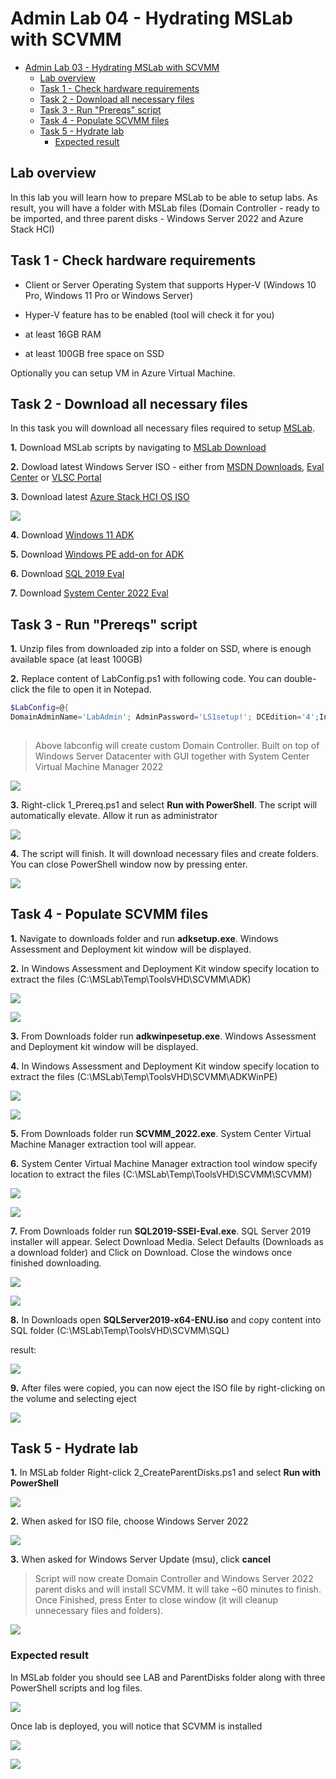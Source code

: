# Admin Lab 04 - Hydrating MSLab with SCVMM

<!-- TOC -->

- [Admin Lab 03 - Hydrating MSLab with SCVMM](#admin-lab-04---hydrating-mslab-with-scvmm)
    - [Lab overview](#lab-overview)
    - [Task 1 - Check hardware requirements](#task-1---check-hardware-requirements)
    - [Task 2 - Download all necessary files](#task-2---download-all-necessary-files)
    - [Task 3 - Run "Prereqs" script](#task-3---run-prereqs-script)
    - [Task 4 - Populate SCVMM files](#task-4---populate-scvmm-files)
    - [Task 5 - Hydrate lab](#task-5---hydrate-lab)
        - [Expected result](#expected-result)

<!-- /TOC -->


## Lab overview

In this lab you will learn how to prepare MSLab to be able to setup labs. As result, you will have a folder with MSLab files (Domain Controller - ready to be imported, and three parent disks - Windows Server 2022 and Azure Stack HCI)

## Task 1 - Check hardware requirements

* Client or Server Operating System that supports Hyper-V (Windows 10 Pro, Windows 11 Pro or Windows Server)

* Hyper-V feature has to be enabled (tool will check it for you)

* at least 16GB RAM

* at least 100GB free space on SSD

Optionally you can setup VM in Azure Virtual Machine.

## Task 2 - Download all necessary files

In this task you will download all necessary files required to setup [MSLab](https://aka.ms/mslab).

**1.** Download MSLab scripts by navigating to [MSLab Download](https://aka.ms/mslab/download)

**2.** Dowload latest Windows Server ISO - either from [MSDN Downloads](https://my.visualstudio.com/downloads), [Eval Center](https://www.microsoft.com/en-us/evalcenter/evaluate-windows-server-2022) or [VLSC Portal](https://www.microsoft.com/licensing/servicecenter)

**3.** Download latest [Azure Stack HCI OS ISO](https://azure.microsoft.com/en-us/products/azure-stack/hci/hci-download/)

![](./media/explorer01.png)

**4.** Download [Windows 11 ADK](https://go.microsoft.com/fwlink/?linkid=2165884)

**5.** Download [Windows PE add-on for ADK](https://go.microsoft.com/fwlink/?linkid=2166133)

**6.** Download [SQL 2019 Eval](https://www.microsoft.com/en-us/evalcenter/evaluate-sql-server-2019)

**7.** Download [System Center 2022 Eval](https://www.microsoft.com/en-us/evalcenter/evaluate-system-center-2022)


## Task 3 - Run "Prereqs" script

**1.** Unzip files from downloaded zip into a folder on SSD, where is enough available space (at least 100GB)

**2.** Replace content of LabConfig.ps1 with following code. You can double-click the file to open it in Notepad.

```PowerShell
$LabConfig=@{ 
DomainAdminName='LabAdmin'; AdminPassword='LS1setup!'; DCEdition='4';InstallSCVMM='yes'}
 
```
> Above labconfig will create custom Domain Controller. Built on top of Windows Server Datacenter with GUI together with System Center Virtual Machine Manager 2022

![](./media/explorer03.png)

**3.** Right-click 1_Prereq.ps1 and select **Run with PowerShell**. The script will automatically elevate. Allow it run as administrator

![](./media/explorer04.png)

**4.** The script will finish. It will download necessary files and create folders. You can close PowerShell window now by pressing enter.

![](./media/explorer05.png)

## Task 4 - Populate SCVMM files

**1.** Navigate to downloads folder and run **adksetup.exe**. Windows Assessment and Deployment kit window will be displayed.

**2.** In Windows Assessment and Deployment Kit window specify location to extract the files (C:\MSLab\Temp\ToolsVHD\SCVMM\ADK)

![](./media/adk01.png)

![](./media/adk02.png)

**3.** From Downloads folder run **adkwinpesetup.exe**. Windows Assessment and Deployment kit window will be displayed.

**4.** In Windows Assessment and Deployment Kit window specify location to extract the files (C:\MSLab\Temp\ToolsVHD\SCVMM\ADKWinPE)

![](./media/adk03.png)

![](./media/adk04.png)

**5.** From Downloads folder run **SCVMM_2022.exe**. System Center Virtual Machine Manager extraction tool will appear.

**6.** System Center Virtual Machine Manager extraction tool window specify location to extract the files (C:\MSLab\Temp\ToolsVHD\SCVMM\SCVMM)

![](./media/scvmm01.png)

![](./media/scvmm02.png)

**7.** From Downloads folder run **SQL2019-SSEI-Eval.exe**. SQL Server 2019 installer will appear. Select Download Media. Select Defaults (Downloads as a download folder) and Click on Download. Close the windows once finished downloading.

![](./media/sql01.png)

![](./media/sql02.png)

**8.** In Downloads open **SQLServer2019-x64-ENU.iso** and copy content into SQL folder (C:\MSLab\Temp\ToolsVHD\SCVMM\SQL)

result:

![](./media/explorer06.png)

**9.** After files were copied, you can now eject the ISO file by right-clicking on the volume and selecting eject

![](./media/explorer07.png)

## Task 5 - Hydrate lab

**1.** In MSLab folder Right-click 2_CreateParentDisks.ps1 and select **Run with PowerShell**

![](./media/explorer08.png)

**2.** When asked for ISO file, choose Windows Server 2022

![](./media/explorer09.png)

**3.** When asked for Windows Server Update (msu), click **cancel**

> Script will now create Domain Controller and Windows Server 2022 parent disks and will install SCVMM. It will take ~60 minutes to finish. Once Finished, press Enter to close window (it will cleanup unnecessary files and folders).

![](./media/powershell01.png)

### Expected result

In MSLab folder you should see LAB and ParentDisks folder along with three PowerShell scripts and log files.

![](./media/explorer10.png)

Once lab is deployed, you will notice that SCVMM is installed

![](./media/scvmm03.png)

![](./media/scvmm04.png)


